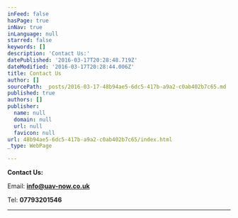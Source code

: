 ```yaml
---
inFeed: false
hasPage: true
inNav: true
inLanguage: null
starred: false
keywords: []
description: 'Contact Us:'
datePublished: '2016-03-17T20:28:48.719Z'
dateModified: '2016-03-17T20:28:44.006Z'
title: Contact Us
author: []
sourcePath: _posts/2016-03-17-48b94ae5-6dc5-417b-a9a2-c0ab402b7c65.md
published: true
authors: []
publisher:
  name: null
  domain: null
  url: null
  favicon: null
url: 48b94ae5-6dc5-417b-a9a2-c0ab402b7c65/index.html
_type: WebPage

---
```

**Contact Us:**

Email: **[info@uav-now.co.uk][0]**

Tel: **07793201546**

****

[0]: info@uav-now.co.uk